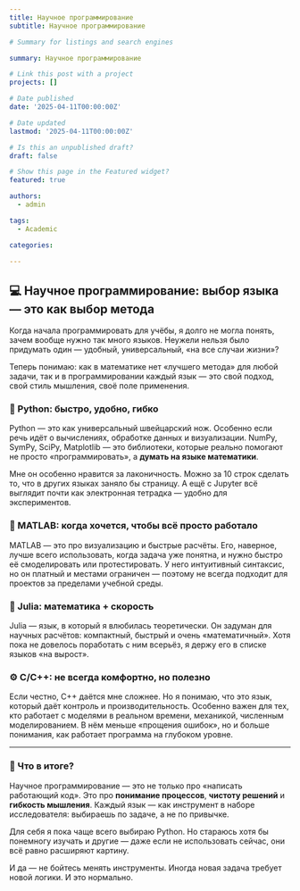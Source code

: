 ```yaml
---
title: Научное программирование
subtitle: Научное программирование

# Summary for listings and search engines

summary: Научное программирование

# Link this post with a project
projects: []

# Date published
date: '2025-04-11T00:00:00Z'

# Date updated
lastmod: '2025-04-11T00:00:00Z'

# Is this an unpublished draft?
draft: false

# Show this page in the Featured widget?
featured: true

authors:
  - admin

tags:
  - Academic

categories:
  
---
```


## 💻 Научное программирование: выбор языка — это как выбор метода

Когда начала программировать для учёбы, я долго не могла понять, зачем вообще нужно так много языков. Неужели нельзя было придумать один — удобный, универсальный, «на все случаи жизни»?

Теперь понимаю: как в математике нет «лучшего метода» для любой задачи, так и в программировании каждый язык — это свой подход, свой стиль мышления, своё поле применения.

### 🐍 Python: быстро, удобно, гибко

Python — это как универсальный швейцарский нож. Особенно если речь идёт о вычислениях, обработке данных и визуализации. NumPy, SymPy, SciPy, Matplotlib — это библиотеки, которые реально помогают не просто «программировать», а **думать на языке математики**.

Мне он особенно нравится за лаконичность. Можно за 10 строк сделать то, что в других языках заняло бы страницу. А ещё с Jupyter всё выглядит почти как электронная тетрадка — удобно для экспериментов.

### 🧮 MATLAB: когда хочется, чтобы всё просто работало

MATLAB — это про визуализацию и быстрые расчёты. Его, наверное, лучше всего использовать, когда задача уже понятна, и нужно быстро её смоделировать или протестировать. У него интуитивный синтаксис, но он платный и местами ограничен — поэтому не всегда подходит для проектов за пределами учебной среды.

### 🧠 Julia: математика + скорость

Julia — язык, в который я влюбилась теоретически. Он задуман для научных расчётов: компактный, быстрый и очень «математичный». Хотя пока не довелось поработать с ним всерьёз, я держу его в списке языков «на вырост».

### ⚙️ C/C++: не всегда комфортно, но полезно

Если честно, C++ даётся мне сложнее. Но я понимаю, что это язык, который даёт контроль и производительность. Особенно важен для тех, кто работает с моделями в реальном времени, механикой, численным моделированием. В нём меньше «прощения ошибок», но и больше понимания, как работает программа на глубоком уровне.

---

### 📌 Что в итоге?

Научное программирование — это не только про «написать работающий код». Это про **понимание процессов**, **чистоту решений** и **гибкость мышления**. Каждый язык — как инструмент в наборе исследователя: выбираешь по задаче, а не по привычке.

Для себя я пока чаще всего выбираю Python. Но стараюсь хотя бы понемногу изучать и другие — даже если не использовать сейчас, они всё равно расширяют картину.

И да — не бойтесь менять инструменты. Иногда новая задача требует новой логики. И это нормально.

